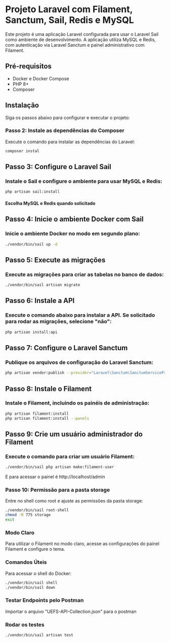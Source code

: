 # Projeto Laravel com Filament, Sanctum, Sail, Redis e MySQL

Este projeto é uma aplicação Laravel configurada para usar o Laravel Sail como ambiente de desenvolvimento. A aplicação utiliza MySQL e Redis, com autenticação via Laravel Sanctum e painel administrativo com Filament.

## Pré-requisitos

- Docker e Docker Compose
- PHP 8+
- Composer

## Instalação

Siga os passos abaixo para configurar e executar o projeto:

### Passo 2: Instale as dependências do Composer

Execute o comando para instalar as dependências do Laravel:

```bash
composer instal
```

## Passo 3: Configure o Laravel Sail

### Instale o Sail e configure o ambiente para usar MySQL e Redis:

```bash
php artisan sail:install
```

#### Escolha MySQL e Redis quando solicitado

## Passo 4: Inicie o ambiente Docker com Sail
### Inicie o ambiente Docker no modo em segundo plano:

```bash
./vendor/bin/sail up -d
```

## Passo 5: Execute as migrações

### Execute as migrações para criar as tabelas no banco de dados:

```bash
./vendor/bin/sail artisan migrate
```

## Passo 6: Instale a API

### Execute o comando abaixo para instalar a API. Se solicitado para rodar as migrações, selecione "não":

```bash
php artisan install:api
```

## Passo 7: Configure o Laravel Sanctum

### Publique os arquivos de configuração do Laravel Sanctum:

```bash
php artisan vendor:publish --provider="Laravel\Sanctum\SanctumServiceProvider"
```

## Passo 8: Instale o Filament

### Instale o Filament, incluindo os painéis de administração:

```bash
php artisan filament:install
php artisan filament:install --panels
```

## Passo 9: Crie um usuário administrador do Filament

### Execute o comando para criar um usuário Filament:

```bash
./vendor/bin/sail php artisan make:filament-user
```

E para acessar o painel é http://localhost/admin

### Passo 10: Permissão para a pasta storage
Entre no shell como root e ajuste as permissões da pasta storage:

```bash
./vendor/bin/sail root-shell
chmod -R 775 storage
exit
```


### Modo Claro
Para utilizar o Filament no modo claro, acesse as configurações do painel Filament e configure o tema.

### Comandos Úteis
Para acessar o shell do Docker:

```bash
./vendor/bin/sail shell
./vendor/bin/sail down
```
### Testar Endpoints pelo Postman
Importar o arquivo "UEFS-API-Collection.json" para o postman


### Rodar os testes

```bash
./vendor/bin/sail artisan test
```
